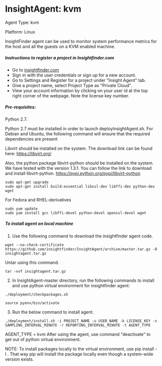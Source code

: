 # InsightAgent: kvm
Agent Type: kvm

Platform: Linux

InsightFinder agent can be used to monitor system performance metrics for the host and all the guests on a KVM enabled machine.

##### Instructions to register a project in Insightfinder.com
- Go to [insightfinder.com](https://insightfinder.com/)
- Sign in with the user credentials or sign up for a new account.
- Go to Settings and Register for a project under "Insight Agent" tab.
- Give a project name, select Project Type as "Private Cloud".
- View your account information by clicking on your user id at the top right corner of the webpage. Note the license key number.

##### Pre-requisites:
Python 2.7.

Python 2.7 must be installed in order to launch deployInsightAgent.sh. For Debian and Ubuntu, the following command will ensure that the required dependencies are present

Libvirt should be installed on the system. The download link can be found here:
https://libvirt.org/
 
Also, the python package libvirt-python should be installed on the system. We have tested with the version 1.3.1. You can follow the link to download and install libvirt-python.
https://pypi.python.org/pypi/libvirt-python

```
sudo apt-get upgrade
sudo apt-get install build-essential libssl-dev libffi-dev python-dev wget
```
For Fedora and RHEL-derivatives
```
sudo yum update
sudo yum install gcc libffi-devel python-devel openssl-devel wget
```

##### To install agent on local machine
1) Use the following command to download the insightfinder agent code.
```
wget --no-check-certificate https://github.com/insightfinder/InsightAgent/archive/master.tar.gz -O insightagent.tar.gz
```
Untar using this command.
```
tar -xvf insightagent.tar.gz
```

2) In InsightAgent-master directory, run the following commands to install and use python virtual environment for insightfinder agent:
```
./deployment/checkpackages.sh
```
```
source pyenv/bin/activate
```

3) Run the below command to install agent.
```
./deployment/install.sh -i PROJECT_NAME -u USER_NAME -k LICENSE_KEY -s SAMPLING_INTERVAL_MINUTE -r REPORTING_INTERVAL_MINUTE -t AGENT_TYPE
```
AGENT_TYPE = kvm
After using the agent, use command "deactivate" to get out of python virtual environment.

NOTE: To install packages locally to the virtual environment, use pip install -I <package-name>. That way pip will install the package locally even though a system-wide version exists.
